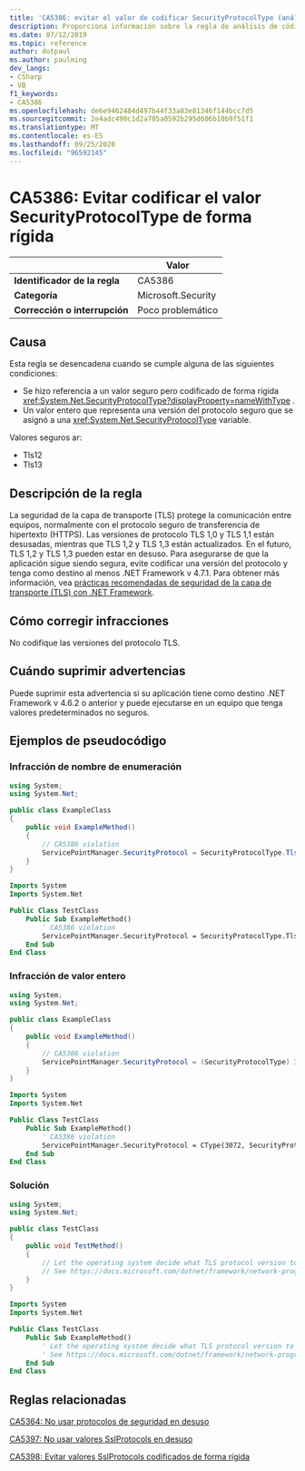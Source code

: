 ```yaml
---
title: 'CA5386: evitar el valor de codificar SecurityProtocolType (análisis de código)'
description: Proporciona información sobre la regla de análisis de código CA5386, incluidas las causas, cómo corregir las infracciones y cuándo suprimirlas.
ms.date: 07/12/2019
ms.topic: reference
author: dotpaul
ms.author: paulming
dev_langs:
- CSharp
- VB
f1_keywords:
- CA5386
ms.openlocfilehash: de6e9462484d497b44f33a83e81346f144bcc7d5
ms.sourcegitcommit: 2e4adc490c1d2a705a0592b295d606b10b9f51f1
ms.translationtype: MT
ms.contentlocale: es-ES
ms.lasthandoff: 09/25/2020
ms.locfileid: "96592145"
---
```

# <a name="ca5386-avoid-hardcoding-securityprotocoltype-value"></a>CA5386: Evitar codificar el valor SecurityProtocolType de forma rígida

| | Valor |
|-|-|
| **Identificador de la regla** |CA5386|
| **Categoría** |Microsoft.Security|
| **Corrección o interrupción** |Poco problemático|

## <a name="cause"></a>Causa

Esta regla se desencadena cuando se cumple alguna de las siguientes condiciones:

- Se hizo referencia a un valor seguro pero codificado de forma rígida <xref:System.Net.SecurityProtocolType?displayProperty=nameWithType> .
- Un valor entero que representa una versión del protocolo seguro que se asignó a una <xref:System.Net.SecurityProtocolType> variable.

Valores seguros ar:

- Tls12
- Tls13

## <a name="rule-description"></a>Descripción de la regla

La seguridad de la capa de transporte (TLS) protege la comunicación entre equipos, normalmente con el protocolo seguro de transferencia de hipertexto (HTTPS). Las versiones de protocolo TLS 1,0 y TLS 1,1 están desusadas, mientras que TLS 1,2 y TLS 1,3 están actualizados. En el futuro, TLS 1,2 y TLS 1,3 pueden estar en desuso. Para asegurarse de que la aplicación sigue siendo segura, evite codificar una versión del protocolo y tenga como destino al menos .NET Framework v 4.7.1. Para obtener más información, vea [prácticas recomendadas de seguridad de la capa de transporte (TLS) con .NET Framework](../../../framework/network-programming/tls.md).

## <a name="how-to-fix-violations"></a>Cómo corregir infracciones

No codifique las versiones del protocolo TLS.

## <a name="when-to-suppress-warnings"></a>Cuándo suprimir advertencias

Puede suprimir esta advertencia si su aplicación tiene como destino .NET Framework v 4.6.2 o anterior y puede ejecutarse en un equipo que tenga valores predeterminados no seguros.

## <a name="pseudo-code-examples"></a>Ejemplos de pseudocódigo

### <a name="enumeration-name-violation"></a>Infracción de nombre de enumeración

```csharp
using System;
using System.Net;

public class ExampleClass
{
    public void ExampleMethod()
    {
        // CA5386 violation
        ServicePointManager.SecurityProtocol = SecurityProtocolType.Tls12;
    }
}
```

```vb
Imports System
Imports System.Net

Public Class TestClass
    Public Sub ExampleMethod()
        ' CA5386 violation
        ServicePointManager.SecurityProtocol = SecurityProtocolType.Tls12
    End Sub
End Class
```

### <a name="integer-value-violation"></a>Infracción de valor entero

```csharp
using System;
using System.Net;

public class ExampleClass
{
    public void ExampleMethod()
    {
        // CA5386 violation
        ServicePointManager.SecurityProtocol = (SecurityProtocolType) 3072;    // TLS 1.2
    }
}
```

```vb
Imports System
Imports System.Net

Public Class TestClass
    Public Sub ExampleMethod()
        ' CA5386 violation
        ServicePointManager.SecurityProtocol = CType(3072, SecurityProtocolType)   ' TLS 1.2
    End Sub
End Class
```

### <a name="solution"></a>Solución

```csharp
using System;
using System.Net;

public class TestClass
{
    public void TestMethod()
    {
        // Let the operating system decide what TLS protocol version to use.
        // See https://docs.microsoft.com/dotnet/framework/network-programming/tls
    }
}
```

```vb
Imports System
Imports System.Net

Public Class TestClass
    Public Sub ExampleMethod()
        ' Let the operating system decide what TLS protocol version to use.
        ' See https://docs.microsoft.com/dotnet/framework/network-programming/tls
    End Sub
End Class
```

## <a name="related-rules"></a>Reglas relacionadas

[CA5364: No usar protocolos de seguridad en desuso](ca5364.md)

[CA5397: No usar valores SslProtocols en desuso](ca5397.md)

[CA5398: Evitar valores SslProtocols codificados de forma rígida](ca5398.md)
